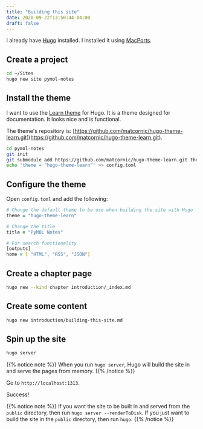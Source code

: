 ```yaml
---
title: "Building this site"
date: 2020-09-22T13:50:44-04:00
draft: false
---
```


I already have [Hugo](https://gohugo.io/) installed. I installed it using [MacPorts](https://www.macports.org/).

## Create a project

```zsh
cd ~/Sites
hugo new site pymol-notes
```

## Install the theme

I want to use the [Learn theme](https://themes.gohugo.io/theme/hugo-theme-learn/en/) for Hugo. It is a theme designed for documentation. It looks nice and is functional.

The theme's repository is: [https://github.com/matcornic/hugo-theme-learn.git](https://github.com/matcornic/hugo-theme-learn.git).

```zsh
cd pymol-notes
git init
git submodule add https://github.com/matcornic/hugo-theme-learn.git themes/hugo-theme-learn
echo 'theme = "hugo-theme-learn"' >> config.toml
```

## Configure the theme

Open `config.toml` and add the following:

```zsh
# Change the default theme to be use when building the site with Hugo
theme = "hugo-theme-learn"

# Change the title
title = "PyMOL Notes"

# For search functionality
[outputs]
home = [ "HTML", "RSS", "JSON"]
```

## Create a chapter page

```zsh
hugo new --kind chapter introduction/_index.md
```

## Create some content

```zsh
hugo new introduction/building-this-site.md
```

## Spin up the site

```zsh
hugo server
```

{{% notice note %}}
When you run `hugo server`, Hugo will build the site in and serve the pages from memory.
{{% /notice %}}

Go to `http://localhost:1313`.

Success!

{{% notice note %}}
If you want the site to be built in and served from the `public` directory, then run `hugo server --renderToDisk`. If you just want to build the site in the `public` directory, then run `hugo`.
{{% /notice %}}